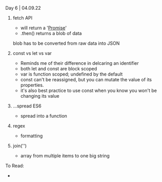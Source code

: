 Day 6 | 04.09.22

1. fetch API 
    * will return a '[Promise](https://developer.mozilla.org/en-US/docs/Web/JavaScript/Reference/Global_Objects/Promise)' 
    * .then() returns a blob of data 

    blob has to be converted from raw data into JSON 

2. const vs let vs var 
    * Reminds me of their difference in delcaring an identifier 
    * both let and const are block scoped 
    * var is function scoped; undefined by the default
    * const can't be reassigned, but you can mutate the value of its properties. 
    * it's also best practice to use const when you know you won't be changing its value 

3. ...spread ES6
    * spread into a function 

4. regex
    * formatting

5. join('')
    * array from multiple items to one big string 


To Read:
* [](https://stackoverflow.com/questions/39458201/understanding-javascript-promise-object)